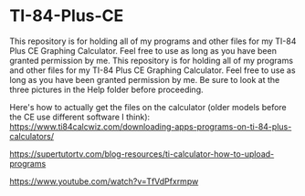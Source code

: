 # TI-84-Plus-CE

This repository is for holding all of my programs and other files for my TI-84 Plus CE Graphing Calculator. Feel free to use as long as you have been granted permission by me. This repository is for holding all of my programs and other files for my TI-84 Plus CE Graphing Calculator. Feel free to use as long as you have been granted permission by me. Be sure to look at the three pictures in the Help folder before proceeding.

Here's how to actually get the files on the calculator (older models before the CE use different software I think): https://www.ti84calcwiz.com/downloading-apps-programs-on-ti-84-plus-calculators/

https://supertutortv.com/blog-resources/ti-calculator-how-to-upload-programs

https://www.youtube.com/watch?v=TfVdPfxrmpw

